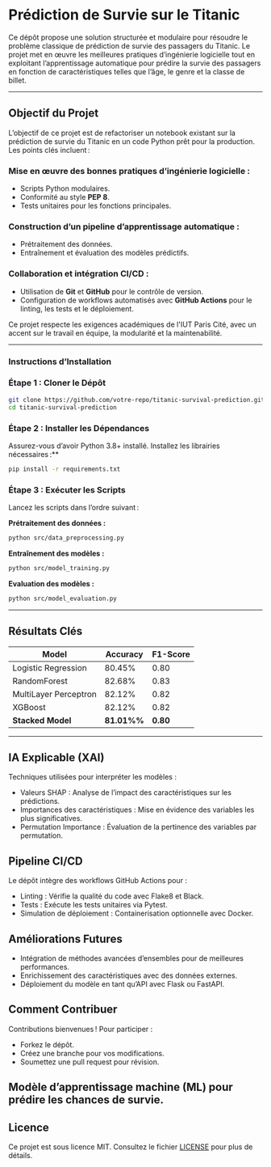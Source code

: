 # **Prédiction de Survie sur le Titanic**

Ce dépôt propose une solution structurée et modulaire pour résoudre le problème classique de prédiction de survie des passagers du Titanic. Le projet met en œuvre les meilleures pratiques d’ingénierie logicielle tout en exploitant l’apprentissage automatique pour prédire la survie des passagers en fonction de caractéristiques telles que l’âge, le genre et la classe de billet.

---

## **Objectif du Projet**

L’objectif de ce projet est de refactoriser un notebook existant sur la prédiction de survie du Titanic en un code Python prêt pour la production. Les points clés incluent :

### **Mise en œuvre des bonnes pratiques d’ingénierie logicielle :**
- Scripts Python modulaires.
- Conformité au style **PEP 8**.
- Tests unitaires pour les fonctions principales.

### **Construction d’un pipeline d’apprentissage automatique :**
- Prétraitement des données.
- Entraînement et évaluation des modèles prédictifs.

### **Collaboration et intégration CI/CD :**
- Utilisation de **Git** et **GitHub** pour le contrôle de version.
- Configuration de workflows automatisés avec **GitHub Actions** pour le linting, les tests et le déploiement.

Ce projet respecte les exigences académiques de l'IUT Paris Cité, avec un accent sur le travail en équipe, la modularité et la maintenabilité.

---

### **Instructions d’Installation**

### **Étape 1 : Cloner le Dépôt**
```bash
git clone https://github.com/votre-repo/titanic-survival-prediction.git
cd titanic-survival-prediction
```

### **Étape 2 : Installer les Dépendances**
Assurez-vous d’avoir Python 3.8+ installé. Installez les librairies nécessaires :**
```bash
pip install -r requirements.txt
```

### **Étape 3 : Exécuter les Scripts**
Lancez les scripts dans l’ordre suivant :

**Prétraitement des données :**
```bash
python src/data_preprocessing.py
```

**Entraînement des modèles :**
```bash
python src/model_training.py
```

**Evaluation des modèles :**
```bash
python src/model_evaluation.py
```

---

## **Résultats Clés**

| **Model**             | **Accuracy** | **F1-Score** |
|-----------------------|--------------|--------------|
| Logistic Regression   | 80.45%      | 0.80        |
| RandomForest          | 82.68%      | 0.83         |
| MultiLayer Perceptron | 82.12%      | 0.82        |
| XGBoost               | 82.12%      | 0.82          |
| **Stacked Model**     | **81.01%%**  | **0.80**     |

---

## **IA Explicable (XAI)**

Techniques utilisées pour interpréter les modèles :

- Valeurs SHAP : Analyse de l’impact des caractéristiques sur les prédictions.
- Importances des caractéristiques : Mise en évidence des variables les plus significatives.
- Permutation Importance : Évaluation de la pertinence des variables par permutation.

## **Pipeline CI/CD**
Le dépôt intègre des workflows GitHub Actions pour :
- Linting : Vérifie la qualité du code avec Flake8 et Black.
- Tests : Exécute les tests unitaires via Pytest.
- Simulation de déploiement : Containerisation optionnelle avec Docker.
  
## **Améliorations Futures**
- Intégration de méthodes avancées d’ensembles pour de meilleures performances.
- Enrichissement des caractéristiques avec des données externes.
- Déploiement du modèle en tant qu’API avec Flask ou FastAPI.

## **Comment Contribuer**
Contributions bienvenues ! Pour participer :

- Forkez le dépôt.
- Créez une branche pour vos modifications.
- Soumettez une pull request pour révision.

## **Modèle d’apprentissage machine (ML) pour prédire les chances de survie.**

  
## **Licence**
Ce projet est sous licence MIT. Consultez le fichier [LICENSE](LICENSE)  pour plus de détails.
